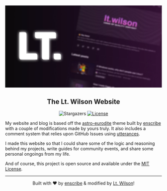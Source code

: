 ![Showcase Card](/public/static/twitter-card.webp)

<div align="center">

## The Lt. Wilson Website

![Stargazers]
[![License]](LICENSE)

</div>

My website and blog is based off the [astro-eurodite](https://github.com/jktrn/astro-erudite) theme built by [enscribe](https://enscribe.dev) with a couple of modifications made by yours truly. It also includes a comment system that relies upon GitHub Issues using [utterances](https://utteranc.es/).

I made this website so that I could share some of the logic and reasoning behind my projects, write guides for community events, and share some personal ongoings from my life.

And of course, this project is open source and available under the [MIT License](LICENSE).

---

<div align="center">
  
Built with &hearts; by [enscribe](https://enscribe.dev) & modified by [Lt. Wilson](https://ltwilson.tv)!

</div>

[Stargazers]: https://img.shields.io/github/stars/jktrn/astro-erudite?color=fafafa&logo=github&logoColor=fff&style=for-the-badge
[License]: https://img.shields.io/github/license/jktrn/astro-erudite?color=0a0a0a&logo=github&logoColor=fff&style=for-the-badge
